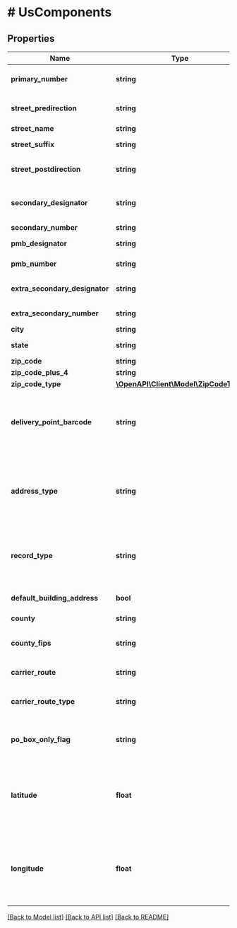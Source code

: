 # # UsComponents

## Properties

Name | Type | Description | Notes
------------ | ------------- | ------------- | -------------
**primary_number** | **string** | The numeric or alphanumeric part of an address preceding the street name. Often the house, building, or PO Box number. |
**street_predirection** | **string** | Geographic direction preceding a street name (&#x60;N&#x60;, &#x60;S&#x60;, &#x60;E&#x60;, &#x60;W&#x60;, &#x60;NE&#x60;, &#x60;SW&#x60;, &#x60;SE&#x60;, &#x60;NW&#x60;). |
**street_name** | **string** | The name of the street. |
**street_suffix** | **string** | The standard USPS abbreviation for the street suffix (&#x60;ST&#x60;, &#x60;AVE&#x60;, &#x60;BLVD&#x60;, etc). |
**street_postdirection** | **string** | Geographic direction following a street name (&#x60;N&#x60;, &#x60;S&#x60;, &#x60;E&#x60;, &#x60;W&#x60;, &#x60;NE&#x60;, &#x60;SW&#x60;, &#x60;SE&#x60;, &#x60;NW&#x60;). |
**secondary_designator** | **string** | The standard USPS abbreviation describing the &#x60;components[secondary_number]&#x60; (&#x60;STE&#x60;, &#x60;APT&#x60;, &#x60;BLDG&#x60;, etc). |
**secondary_number** | **string** | Number of the apartment/unit/etc. |
**pmb_designator** | **string** | Designator of a [CMRA-authorized](https://en.wikipedia.org/wiki/Commercial_mail_receiving_agency) private mailbox. |
**pmb_number** | **string** | Number of a [CMRA-authorized](https://en.wikipedia.org/wiki/Commercial_mail_receiving_agency) private mailbox. |
**extra_secondary_designator** | **string** | An extra (often unnecessary) secondary designator provided with the input address. |
**extra_secondary_number** | **string** | An extra (often unnecessary) secondary number provided with the input address. |
**city** | **string** |  |
**state** | **string** | The [ISO 3166-2](https://en.wikipedia.org/wiki/ISO_3166-2) two letter code for the state. |
**zip_code** | **string** | The 5-digit ZIP code |
**zip_code_plus_4** | **string** |  |
**zip_code_type** | [**\OpenAPI\Client\Model\ZipCodeType**](ZipCodeType.md) |  |
**delivery_point_barcode** | **string** | A 12-digit identifier that uniquely identifies a delivery point (location where mail can be sent and received). It consists of the 5-digit ZIP code (&#x60;zip_code&#x60;), 4-digit ZIP+4 add-on (&#x60;zip_code_plus_4&#x60;), 2-digit delivery point, and 1-digit delivery point check digit. |
**address_type** | **string** | Uses USPS&#39;s [Residential Delivery Indicator (RDI)](https://www.usps.com/nationalpremieraccounts/rdi.htm) to identify whether an address is classified as residential or business. Possible values are: * &#x60;residential&#x60; –– The address is residential or a PO Box. * &#x60;commercial&#x60; –– The address is commercial. * &#x60;&#39;&#39;&#x60; –– Not enough information provided to be determined. |
**record_type** | **string** | A description of the type of address. Populated if a DPV match is made (&#x60;deliverability_analysis[dpv_confirmation]&#x60; is &#x60;Y&#x60;, &#x60;S&#x60;, or &#x60;D&#x60;). For more detailed information about each record type, see [US Verification Details](#tag/US-Verification-Types). |
**default_building_address** | **bool** | Designates whether or not the address is the default address for a building containing multiple delivery points. |
**county** | **string** | County name of the address city. |
**county_fips** | **string** | A 5-digit [FIPS county code](https://en.wikipedia.org/wiki/FIPS_county_code) which uniquely identifies &#x60;components[county]&#x60;. It consists of a 2-digit state code and a 3-digit county code. |
**carrier_route** | **string** | A 4-character code assigned to a mail delivery route within a ZIP code. |
**carrier_route_type** | **string** | The type of &#x60;components[carrier_route]&#x60;. For more detailed information about each carrier route type, see [US Verification Details](#tag/US-Verification-Types). |
**po_box_only_flag** | **string** | Indicates the mailing facility for an address only supports PO Box deliveries and other forms of mail delivery are not available. |
**latitude** | **float** | A positive or negative decimal indicating the geographic latitude of the address, specifying the north-to-south position of a location. This should be used with &#x60;longitude&#x60; to pinpoint locations on a map. Will not be returned for undeliverable addresses or military addresses (state is &#x60;AA&#x60;, &#x60;AE&#x60;, or &#x60;AP&#x60;). | [optional]
**longitude** | **float** | A positive or negative decimal indicating the geographic longitude of the address, specifying the north-to-south position of a location. This should be used with &#x60;latitude&#x60; to pinpoint locations on a map. Will not be returned for undeliverable addresses or military addresses (state is &#x60;AA&#x60;, &#x60;AE&#x60;, or &#x60;AP&#x60;). | [optional]

[[Back to Model list]](../../README.md#models) [[Back to API list]](../../README.md#endpoints) [[Back to README]](../../README.md)
